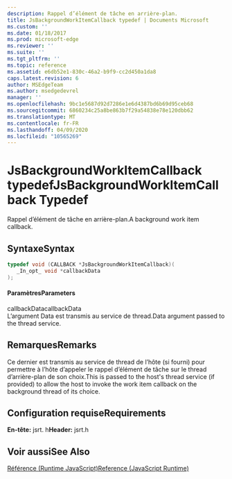 ```yaml
---
description: Rappel d’élément de tâche en arrière-plan.
title: JsBackgroundWorkItemCallback typedef | Documents Microsoft
ms.custom: ''
ms.date: 01/18/2017
ms.prod: microsoft-edge
ms.reviewer: ''
ms.suite: ''
ms.tgt_pltfrm: ''
ms.topic: reference
ms.assetid: e6db52e1-830c-46a2-b9f9-cc2d450a1da8
caps.latest.revision: 6
author: MSEdgeTeam
ms.author: msedgedevrel
manager: ''
ms.openlocfilehash: 9bc1e5687d92d7286e1e6d4387bd6b69d95ceb68
ms.sourcegitcommit: 6860234c25a8be863b7f29a54838e78e120dbb62
ms.translationtype: MT
ms.contentlocale: fr-FR
ms.lasthandoff: 04/09/2020
ms.locfileid: "10565269"
---
```

# <span data-ttu-id="db96a-103">JsBackgroundWorkItemCallback typedef</span><span class="sxs-lookup"><span data-stu-id="db96a-103">JsBackgroundWorkItemCallback Typedef</span></span>
<span data-ttu-id="db96a-104">Rappel d’élément de tâche en arrière-plan.</span><span class="sxs-lookup"><span data-stu-id="db96a-104">A background work item callback.</span></span>  
  
## <span data-ttu-id="db96a-105">Syntaxe</span><span class="sxs-lookup"><span data-stu-id="db96a-105">Syntax</span></span>  
  
```cpp  
typedef void (CALLBACK *JsBackgroundWorkItemCallback)(  
   _In_opt_ void *callbackData  
);  
```  
  
#### <span data-ttu-id="db96a-106">Paramètres</span><span class="sxs-lookup"><span data-stu-id="db96a-106">Parameters</span></span>  
 <span data-ttu-id="db96a-107">callbackData</span><span class="sxs-lookup"><span data-stu-id="db96a-107">callbackData</span></span>  
 <span data-ttu-id="db96a-108">L’argument Data est transmis au service de thread.</span><span class="sxs-lookup"><span data-stu-id="db96a-108">Data argument passed to the thread service.</span></span>  
  
## <span data-ttu-id="db96a-109">Remarques</span><span class="sxs-lookup"><span data-stu-id="db96a-109">Remarks</span></span>  
 <span data-ttu-id="db96a-110">Ce dernier est transmis au service de thread de l’hôte (si fourni) pour permettre à l’hôte d’appeler le rappel d’élément de tâche sur le thread d’arrière-plan de son choix.</span><span class="sxs-lookup"><span data-stu-id="db96a-110">This is passed to the host's thread service (if provided) to allow the host to invoke the work item callback on the background thread of its choice.</span></span>  
  
## <span data-ttu-id="db96a-111">Configuration requise</span><span class="sxs-lookup"><span data-stu-id="db96a-111">Requirements</span></span>  
 <span data-ttu-id="db96a-112">**En-tête:** jsrt. h</span><span class="sxs-lookup"><span data-stu-id="db96a-112">**Header:** jsrt.h</span></span>  
  
## <span data-ttu-id="db96a-113">Voir aussi</span><span class="sxs-lookup"><span data-stu-id="db96a-113">See Also</span></span>  
 [<span data-ttu-id="db96a-114">Référence (Runtime JavaScript)</span><span class="sxs-lookup"><span data-stu-id="db96a-114">Reference (JavaScript Runtime)</span></span>](../chakra-hosting/reference-javascript-runtime.md)